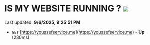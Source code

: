 # IS MY WEBSITE RUNNING ? [![](https://img.shields.io/static/v1?label=Sponsor&message=%E2%9D%A4&logo=GitHub&color=%23fe8e86)](https://github.com/sponsors/Youssef-Lehmam)

Last updated: **9/6/2025, 9:25:51 PM**

- `GET` [https://youssefservice.me](https://youssefservice.me) - **Up** (230ms)
